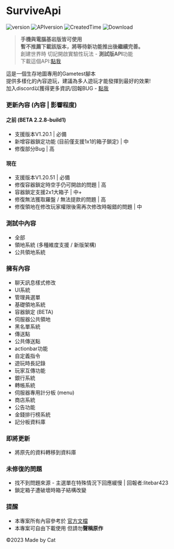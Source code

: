 # SurviveApi
![version](https://img.shields.io/badge/Version-BETA--2.2.8-blue)
![APIversion](https://img.shields.io/badge/API--Supported--Version-Bedrock--1.20.5+-brightgreen)
![CreatedTime](https://img.shields.io/badge/Created--Time-2023--2%2F25-orange)
![Download](https://img.shields.io/github/downloads/catslovetw/surviveapi/total.svg)

> **手機與電腦基岩版皆可使用**\
> **暫不推薦下載該版本，將等待新功能推出後繼續完善。**\
> 創建世界時 切記開啟實驗性玩法 - **測試版API**功能\
> 下載這個API:[點我](https://github.com/CatsLoveTw/SurviveApi/releases)

這是一個生存地圖專用的Gametest腳本\
提供多樣化的內容遊玩，建議為多人遊玩才能發揮到最好的效果!\
加入discord以獲得更多資訊/回報BUG - [點我](https://discord.gg/cyx5GCgu2B)

### 更新內容 (內容 | 影響程度)
#### 之前 (BETA 2.2.8-build1)
- 支援版本V1.20.1 | 必備
- 新增容器鎖定功能 (目前僅支援1x1的箱子鎖定) | 中
- 修復部分Bug | 高

#### 現在
- 支援版本V1.20.51 | 必備
- 修復容器鎖定時空手仍可開啟的問題 | 高
- 容器鎖定支援2x1大箱子 | 中+
- 修復無法獲取羅盤 / 無法提款的問題 | 高
- 修復領地在修改玩家權限後需再次修改時報錯的問題 | 中

### 測試中內容
- 全部
- 領地系統 (多種維度支援 / 新版架構)
- 公共領地系統

### 擁有內容
- 聊天訊息樣式修改
- UI系統
- 管理員選單
- 基礎領地系統
- 容器鎖定 (BETA)
- 伺服器公共領地
- 黑名單系統
- 傳送點
- 公共傳送點
- actionbar功能
- 自定義指令
- 遊玩時長記錄
- 玩家互傳功能
- 銀行系統
- 轉帳系統
- 伺服器專用計分板 (menu)
- 商店系統
- 公告功能
- 金錢排行榜系統
- 記分板資料庫
### 即將更新
- 將原先的資料轉移到資料庫

### 未修復的問題
- 找不到問題來源 - 主選單在特殊情況下回應緩慢 | 回報者:litebar423
- 鎖定箱子遭破壞時箱子結構改變

### 提醒
- 本專案所有內容參考於 [官方文檔](https://learn.microsoft.com/en-us/minecraft/creator/scriptapi/)
- 本專案可自由下載使用 但請勿**聲稱原作**

©2023 Made by Cat